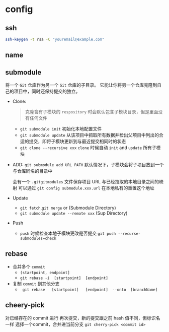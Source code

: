 # config
## ssh
```bash
ssh-keygen -t rsa -C "youremail@example.com"
```

## name



## submodule

将一个 `Git` 仓库作为另一个 `Git` 仓库的子目录。 它能让你将另一个仓库克隆到自己的项目中，同时还保持提交的独立。

- Clone:
  > 克隆含有子模块的 `respository` 时会默认包含子模块目录，但是里面没有任何文件
    - `git submodule init` 初始化本地配置文件
    - `git submodule update` 从该项目中抓取所有数据并检出父项目中列出的合适的提交，即将子模块更新到与最近提交相同时的状态
    - `git clone --recursive xxx` `clone` 时候自动 `init` and `update` 所有子模块

- ADD: `git submodule add URL PATH`
    默认情况下，子模块会将子项目放到一个与仓库同名的目录中
    
    会有一个 `.gitgitmodules` 文件保存项目 URL 与已经拉取的本地目录之间的映射
    可以通过 `git config submodule.xxx.url` 在本地私有的重置这个地址

- Update
  - `git fetch`,`git merge` or (Submodule Directory)
  - `git submodule update --remote xxx` (Sup Directory)

- Push
  - `push` 时候检查本地子模块更改是否提交 `git push --recurse-submodules=check`


## rebase

- 合并多个 `commit`
  - `(startpoint, endpoint]`
  - `git rebase -i  [startpoint]  [endpoint] `
- 复制 `commit` 到其他分支
  - ` git rebase   [startpoint]   [endpoint]  --onto  [branchName]`


## cheery-pick
对已经存在的 commit 进行 再次提交，新的提交跟之前 hash 值不同，但标识名一样
选择一个commit，合并进当前分支
`git cherry-pick <commit id>`

